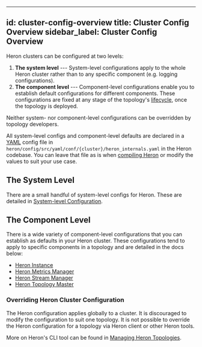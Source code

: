 <!--
    Licensed to the Apache Software Foundation (ASF) under one
    or more contributor license agreements.  See the NOTICE file
    distributed with this work for additional information
    regarding copyright ownership.  The ASF licenses this file
    to you under the Apache License, Version 2.0 (the
    "License"); you may not use this file except in compliance
    with the License.  You may obtain a copy of the License at

      http://www.apache.org/licenses/LICENSE-2.0

    Unless required by applicable law or agreed to in writing,
    software distributed under the License is distributed on an
    "AS IS" BASIS, WITHOUT WARRANTIES OR CONDITIONS OF ANY
    KIND, either express or implied.  See the License for the
    specific language governing permissions and limitations
    under the License.
-->
---
id: cluster-config-overview
title: Cluster Config Overview
sidebar_label: Cluster Config Overview
---

Heron clusters can be configured at two levels:

1. **The system level** --- System-level configurations apply to the whole
Heron cluster rather than to any specific component (e.g. logging configurations).
2. **The component level** --- Component-level configurations enable you to establish 
default configurations for different components. 
These configurations are fixed at any stage of the topology's
[lifecycle](heron-topology-concepts#topology-lifecycle), once the topology
is deployed.

Neither system- nor component-level configurations can be overridden by topology developers.

All system-level configs and component-level defaults are declared in a
[YAML](http://www.yaml.org/) config file in `heron/config/src/yaml/conf/{cluster}/heron_internals.yaml`
in the Heron codebase. You can leave that file as is when [compiling
Heron](compiling-overview) or modify the values to suit your use
case.

## The System Level

There are a small handful of system-level configs for Heron. These are detailed
in [System-level Configuration](cluster-config-system-level).

## The Component Level

There is a wide variety of component-level configurations that you can establish
as defaults in your Heron cluster. These configurations tend to apply to
specific components in a topology and are detailed in the docs below:

* [Heron Instance](cluster-config-instance)
* [Heron Metrics Manager](cluster-config-metrics)
* [Heron Stream Manager](cluster-config-stream)
* [Heron Topology Master](cluster-config-tmaster)

### Overriding Heron Cluster Configuration

The Heron configuration applies globally to a cluster. 
It is discouraged to modify the configuration to suit one topology.
It is not possible to override the Heron configuration
for a topology via Heron client or other Heron tools.

More on Heron's CLI tool can be found in [Managing Heron
Topologies](user-manuals-heron-cli).
